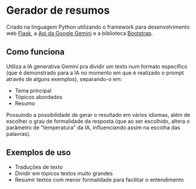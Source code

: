 # Gerador de resumos

Criado na linguagem Python utilizando o framework para desenvolvimento web [Flask](https://flask.palletsprojects.com/en/3.0.x/), a [Api da Google Gemini](https://ai.google.dev/gemini-api?hl=pt-br) e a biblioteca [Bootstrap](https://getbootstrap.com/).

## Como funciona

Utiliza a IA generativa Gemini pra dividir um texto num formato específico (que é demonstrado para a IA no momento em que é realizado o prompt através de alguns exemplos), separando-o em:

* Tema principal
* Tópicos abordados
* Resumo 

Possuindo a possibilidade de gerar o resultado em vários idiomas, além de escolher o grau de formalidade da resposta (que ao ser escolhido, altera o parâmetro de "temperatura" da IA, influenciando assim na escolha das palavras).

## Exemplos de uso
* Traduções de texto
* Dividir em tópicos textos muito grandes
* Resumir textos com menor formalidade para facilitar o entendimento

